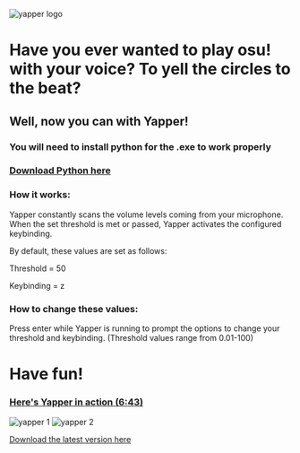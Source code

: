 ![yapper logo](https://github.com/user-attachments/assets/7a399d22-6d2d-45ae-95e2-345294ff55a3)
# Have you ever wanted to play osu! with your voice? To yell the circles to the beat? 

## Well, now you can with Yapper!

### You will need to install python for the .exe to work properly

### [Download Python here](https://www.python.org/downloads/)

### How it works:

Yapper constantly scans the volume levels coming from your microphone. When the set threshold is met or passed, Yapper activates the configured keybinding.

By default, these values are set as follows:

Threshold = 50

Keybinding = z

### How to change these values:

Press enter while Yapper is running to prompt the options to change your threshold and keybinding. (Threshold values range from 0.01-100)


# Have fun!

### [Here's Yapper in action (6:43)](https://www.youtube.com/watch?v=25XTscgFHYE?t=404)

![yapper 1](https://github.com/user-attachments/assets/3f2b1234-95d4-4fc9-9632-5c4185832377)
![yapper 2](https://github.com/user-attachments/assets/4b802f3d-0432-45e9-9478-e7bb2e838bfe)

[Download the latest version here](https://github.com/Jaymusta/Yapper/releases)
